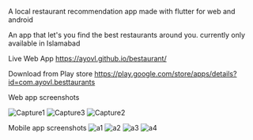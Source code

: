 A local restaurant recommendation app made with flutter for web and android

An app that let's you find the best restaurants around you. currently only available in Islamabad

Live Web App
https://ayovl.github.io/bestaurant/

Download from Play store
https://play.google.com/store/apps/details?id=com.ayovl.besttaurants


Web app screenshots

![Capture1](https://user-images.githubusercontent.com/57319905/178007839-f135c437-de4e-40c0-a219-fa9ad88fc14d.PNG)
![Capture3](https://user-images.githubusercontent.com/57319905/178007886-51a74706-d4cc-4b3c-9eb4-3261a896b872.PNG)
![Capture2](https://user-images.githubusercontent.com/57319905/178007902-30f2200c-c01d-429d-9eb8-d871ceb0713d.PNG)

Mobile app screenshots
![a1](https://user-images.githubusercontent.com/57319905/178007979-be4a2550-4a33-4096-a856-dfee0e8398a7.PNG)
![a2](https://user-images.githubusercontent.com/57319905/178008003-0601802a-7898-47ba-a189-c169fb92802c.PNG)
![a3](https://user-images.githubusercontent.com/57319905/178008020-db245b42-3346-476e-9537-74cd48575e92.PNG)
![a4](https://user-images.githubusercontent.com/57319905/178008032-c08e1ab4-cbe4-4f09-8aec-fedc68c5d90f.PNG)
